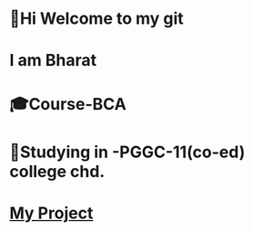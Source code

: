 # 👋Hi Welcome to my git 
# I am Bharat
# 🎓Course-BCA
# 🏫Studying in -PGGC-11(co-ed) college chd.
# <a href="">My Project</a>
